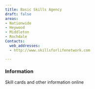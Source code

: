 ```yaml
---
title: Basic Skills Agency
draft: false
areas:
- Nationwide
- Heywood
- Middleton
- Rochdale
Contacts:
  web_addresses:
  - http://www.skillsforlifenetwork.com

---
```


### Information
Skill cards and other information online

